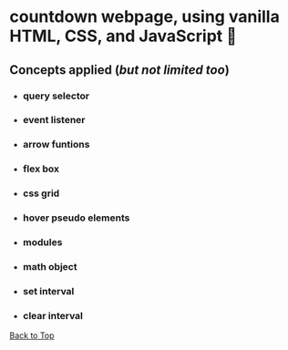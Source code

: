<a name="custom_anchor_name"></a>
# countdown webpage, using vanilla HTML, CSS, and JavaScript	:date:
## Concepts applied (*but not limited too*)

- ### query selector
- ### event listener
- ### arrow funtions
- ### flex box
- ### css grid
- ### hover pseudo elements
- ### modules
- ### math object
- ### set interval
- ### clear interval

[Back to Top](#custom_anchor_name)
